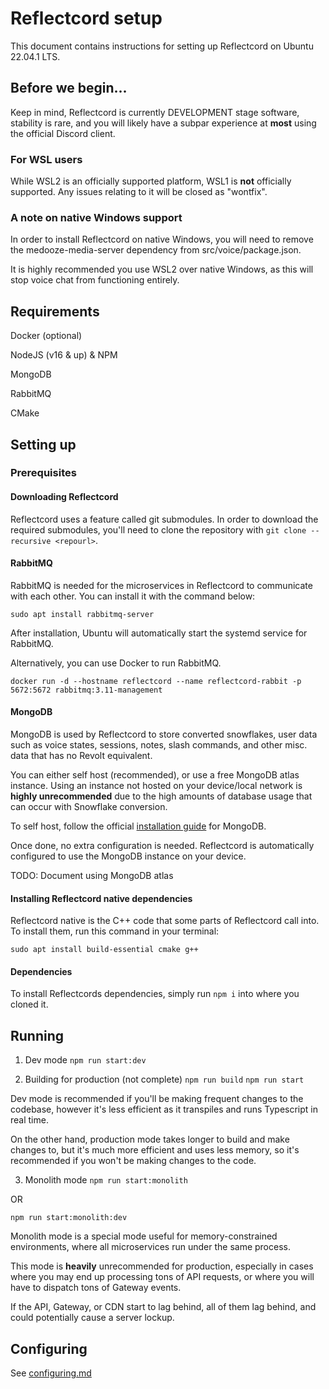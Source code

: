 # Reflectcord setup

This document contains instructions for setting up Reflectcord on Ubuntu 22.04.1 LTS.

## Before we begin...

Keep in mind, Reflectcord is currently DEVELOPMENT stage software, stability is rare, and you will likely have a subpar experience at **most** using the official Discord client.

### For WSL users

While WSL2 is an officially supported platform, WSL1 is **not** officially supported. Any issues relating to it will be closed as "wontfix".

### A note on native Windows support

In order to install Reflectcord on native Windows, you will need to remove the medooze-media-server dependency from src/voice/package.json.

It is highly recommended you use WSL2 over native Windows, as this will stop voice chat from functioning entirely.

## Requirements

Docker (optional)

NodeJS (v16 & up) & NPM

MongoDB

RabbitMQ

CMake

## Setting up

### Prerequisites

#### Downloading Reflectcord

Reflectcord uses a feature called git submodules. In order to download the required submodules, you'll need to clone the repository with `git clone --recursive <repourl>`.

#### RabbitMQ

RabbitMQ is needed for the microservices in Reflectcord to communicate with each other. You can install it with the command below:

`sudo apt install rabbitmq-server`

After installation, Ubuntu will automatically start the systemd service for RabbitMQ.

Alternatively, you can use Docker to run RabbitMQ.

`docker run -d --hostname reflectcord --name reflectcord-rabbit -p 5672:5672 rabbitmq:3.11-management`

#### MongoDB

MongoDB is used by Reflectcord to store converted snowflakes, user data such as voice states, sessions, notes, slash commands, and other misc. data that has no Revolt equivalent.

You can either self host (recommended), or use a free MongoDB atlas instance. Using an instance not hosted on your device/local network is **highly unrecommended** due to the high amounts of database usage that can occur with Snowflake conversion.

To self host, follow the official [installation guide](https://www.mongodb.com/docs/manual/tutorial/install-mongodb-on-ubuntu/#install-mongodb-community-edition) for MongoDB.

Once done, no extra configuration is needed. Reflectcord is automatically configured to use the MongoDB instance on your device.

TODO: Document using MongoDB atlas

#### Installing Reflectcord native dependencies

Reflectcord native is the C++ code that some parts of Reflectcord call into. To install them, run this command in your terminal:

`sudo apt install build-essential cmake g++`

#### Dependencies

To install Reflectcords dependencies, simply run `npm i` into where you cloned it.

## Running

1. Dev mode
`npm run start:dev`

2. Building for production (not complete)
`npm run build`
`npm run start`

Dev mode is recommended if you'll be making frequent changes to the codebase, however it's less efficient as it transpiles and runs Typescript in real time.

On the other hand, production mode takes longer to build and make changes to, but it's much more efficient and uses less memory, so it's recommended if you won't be making changes to the code.

3. Monolith mode
`npm run start:monolith`

OR

`npm run start:monolith:dev`

Monolith mode is a special mode useful for memory-constrained environments, where all microservices run under the same process.

This mode is **heavily** unrecommended for production, especially in cases where you may end up processing tons of API requests, or where you will have to dispatch tons of Gateway events.

If the API, Gateway, or CDN start to lag behind, all of them lag behind, and could potentially cause a server lockup.

## Configuring

See [configuring.md](configuring.md)
